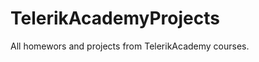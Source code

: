 TelerikAcademyProjects
======================

All homewors and projects from TelerikAcademy courses.
